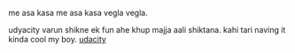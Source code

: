 me asa kasa me asa kasa vegla vegla.

udyacity varun shikne ek fun ahe khup majja aali shiktana.
 kahi tari naving it kinda cool my boy.
 [udacity](http://www.udacity.com)